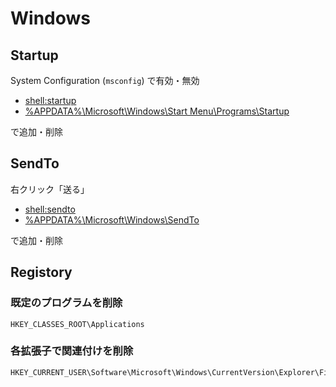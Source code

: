 <meta charset='utf-8'>
<link href="http://skkzsh.github.io/style_sheet/markdown/markdown.css" rel="stylesheet" title="markdown"></link>
<!-- You can open the links below on local file with IE -->

# Windows

## Startup
System Configuration (`msconfig`) で有効・無効

- [shell:startup](shell:startup)
- [%APPDATA%\Microsoft\Windows\Start Menu\Programs\Startup](shell:startup)

で追加・削除

## SendTo
右クリック「送る」

- [shell:sendto](shell:sendto)
- [%APPDATA%\Microsoft\Windows\SendTo](shell:appdata\Microsoft\Windows\SendTo)

で追加・削除

## Registory
### 既定のプログラムを削除
    HKEY_CLASSES_ROOT\Applications

### 各拡張子で関連付けを削除
    HKEY_CURRENT_USER\Software\Microsoft\Windows\CurrentVersion\Explorer\FileExts\.*\UserChoice
